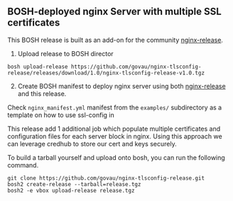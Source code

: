 ## BOSH-deployed nginx Server with multiple SSL certificates

This BOSH release is built as an add-on for the community [nginx-release](https://github.com/cloudfoundry-community/nginx-release).

1. Upload release to BOSH director

```
bosh upload-release https://github.com/govau/nginx-tlsconfig-release/releases/download/1.0/nginx-tlsconfig-release-v1.0.tgz
```

2. Create BOSH manifest to deploy nginx server using both [nginx-release](//github.com/cloudfoundry-community/nginx-release) and this release.


Check `nginx_manifest.yml` manifest from the `examples/` subdirectory as a template on how to use ssl-config in

This release add 1 additional job which populate multiple  certificates and configuration files for each server block in nginx.
Using this approach we can leverage credhub to store our cert and keys securely.

To build a tarball yourself and upload onto bosh, you can run the following command.

```
git clone https://github.com/govau/nginx-tlsconfig-release.git
bosh2 create-release --tarball=release.tgz
bosh2 -e vbox upload-release release.tgz
```

